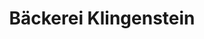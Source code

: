 ---
title: "Bäckerei Klingenstein"
url: /bochum/baeckerei-klingenstein-alleestrasse/
shop: Bäckerei
---